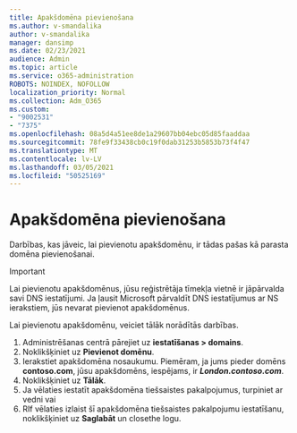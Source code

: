 ```yaml
---
title: Apakšdomēna pievienošana
ms.author: v-smandalika
author: v-smandalika
manager: dansimp
ms.date: 02/23/2021
audience: Admin
ms.topic: article
ms.service: o365-administration
ROBOTS: NOINDEX, NOFOLLOW
localization_priority: Normal
ms.collection: Adm_O365
ms.custom:
- "9002531"
- "7375"
ms.openlocfilehash: 08a5d4a51ee8de1a29607bb04ebc05d85faaddaa
ms.sourcegitcommit: 78fe9f33438cb0c19f0dab31253b5853b73f4f47
ms.translationtype: MT
ms.contentlocale: lv-LV
ms.lasthandoff: 03/05/2021
ms.locfileid: "50525169"
---
```

# <a name="add-a-subdomain"></a>Apakšdomēna pievienošana

Darbības, kas jāveic, lai pievienotu apakšdomēnu, ir tādas pašas kā parasta domēna pievienošanai. 

> [!IMPORTANT]
> Lai pievienotu apakšdomēnus, jūsu reģistrētāja tīmekļa vietnē ir jāpārvalda savi DNS iestatījumi. Ja ļausit Microsoft pārvaldīt DNS iestatījumus ar NS ierakstiem, jūs nevarat pievienot apakšdomēnus. 

Lai pievienotu apakšdomēnu, veiciet tālāk norādītās darbības.

1. Administrēšanas centrā pārejiet uz **iestatīšanas > domains**.
2. Noklikšķiniet uz **Pievienot domēnu**.
3. Ierakstiet apakšdomēna nosaukumu. Piemēram, ja jums pieder domēns **contoso.com**, jūsu apakšdomēns, iespējams, ir **_London.contoso.com_**.
4. Noklikšķiniet uz **Tālāk**.
5. Ja vēlaties iestatīt apakšdomēna tiešsaistes pakalpojumus, turpiniet ar vedni vai
6. RIf vēlaties izlaist šī apakšdomēna tiešsaistes pakalpojumu iestatīšanu, noklikšķiniet uz **Saglabāt** un closethe logu.

